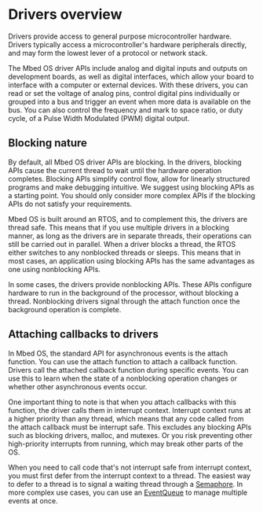 # Drivers overview

Drivers provide access to general purpose microcontroller hardware. Drivers typically access a microcontroller's hardware peripherals directly, and may form the lowest lever of a protocol or network stack.

The Mbed OS driver APIs include analog and digital inputs and outputs on development boards, as well as digital interfaces, which allow your board to interface with a computer or external devices. With these drivers, you can read or set the voltage of analog pins, control digital pins individually or grouped into a bus and trigger an event when more data is available on the bus. You can also control the frequency and mark to space ratio, or duty cycle, of a Pulse Width Modulated (PWM) digital output.

## Blocking nature

By default, all Mbed OS driver APIs are blocking. In the drivers, blocking APIs cause the current thread to wait until the hardware operation completes. Blocking APIs simplify control flow, allow for linearly structured programs and make debugging intuitive. We suggest using blocking APIs as a starting point. You should only consider more complex APIs if the blocking APIs do not satisfy your requirements.

Mbed OS is built around an RTOS, and to complement this, the drivers are thread safe. This means that if you use multiple drivers in a blocking manner, as long as the drivers are in separate threads, their operations can still be carried out in parallel. When a driver blocks a thread, the RTOS either switches to any nonblocked threads or sleeps. This means that in most cases, an application using blocking APIs has the same advantages as one using nonblocking APIs.

In some cases, the drivers provide nonblocking APIs. These APIs configure hardware to run in the background of the processor, without blocking a thread. Nonblocking drivers signal through the attach function once the background operation is complete.

## Attaching callbacks to drivers

In Mbed OS, the standard API for asynchronous events is the attach function. You can use the attach function to attach a callback function. Drivers call the attached callback function during specific events. You can use this to learn when the state of a nonblocking operation changes or whether other asynchronous events occur.

One important thing to note is that when you attach callbacks with this function, the driver calls them in interrupt context. Interrupt context runs at a higher priority than any thread, which means that any code called from the attach callback must be interrupt safe. This excludes any blocking APIs such as blocking drivers, malloc, and mutexes. Or you risk preventing other high-priority interrupts from running, which may break other parts of the OS.

When you need to call code that's not interrupt safe from interrupt context, you must first defer from the interrupt context to a thread. The easiest way to defer to a thread is to signal a waiting thread through a [Semaphore](semaphore.html). In more complex use cases, you can use an [EventQueue](eventqueue.html) to manage multiple events at once.
